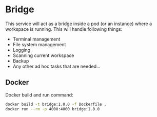 # Bridge

This service will act as a bridge inside a pod (or an instance) where a workspace is
running. This will handle following things:

- Terminal management
- File system management
- Logging
- Scanning current workspace
- Backup
- Any other ad hoc tasks that are needed...

## Docker

Docker build and run command:

```bash
docker build -t bridge:1.0.0 -f Dockerfile .
docker run --rm -p 4000:4000 bridge:1.0.0
```
